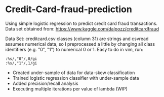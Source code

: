 # Credit-Card-fraud-prediction
Using simple logistic regression to predict credit card fraud transactions. Data set obtained from: https://www.kaggle.com/dalpozz/creditcardfraud

Data Set: creditcard.csv classes (column 31) are strings and csvread assumes numerical data, so I preprocessed a little by changing all class identifiers (e.g. "0", "1") to numerical 0 or 1. Easy to do in vim, run:
```
:%s/,"0"/,0/gi
:%s/,"1"/,1/gi
```
- Created under-sample of data for data-skew classification
- Trained logistic regression classifier with under-sample data
- Added precision/recall analysis
- Executing multiple iterations per value of lambda (WIP)
